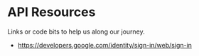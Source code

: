 # API Resources
Links or code bits to help us along our journey.

   * https://developers.google.com/identity/sign-in/web/sign-in
